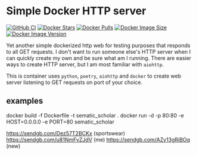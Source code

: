 # Simple Docker HTTP server

[![GitHub CI](https://github.com/KSonny4/simple-docker-http-server/actions/workflows/ci.yaml/badge.svg)](https://github.com/KSonny4/simple-docker-http-server/actions/workflows/ci.yaml)
[![Docker Stars](https://img.shields.io/docker/stars/ksonny4/simple-docker-http-server.svg)](https://hub.docker.com/r/ksonny4/simple-docker-http-server)
[![Docker Pulls](https://img.shields.io/docker/pulls/ksonny4/simple-docker-http-server.svg)](https://hub.docker.com/r/ksonny4/simple-docker-http-server)
[![Docker Image Size](https://img.shields.io/docker/image-size/ksonny4/simple-docker-http-server.svg)](https://hub.docker.com/r/ksonny4/simple-docker-http-server)
[![Docker Image Version](https://img.shields.io/docker/v/ksonny4/simple-docker-http-server.svg)](https://hub.docker.com/r/ksonny4/simple-docker-http-server)

Yet another simple dockerized http web for testing purposes that responds to all GET requests. I don't want to run someone else's
HTTP server when I can quickly create my own and be sure what am I running. There are easier ways
to create HTTP server, but I am most familiar with `aiohttp`.

This is container uses `python`, `poetry`, `aiohttp` and `docker` to create web server listening to GET requests on port of your choice.

## examples

docker build -f Dockerfile -t sematic_scholar .
docker run -d -p 80:80 -e HOST=0.0.0.0 -e PORT=80 sematic_scholar


https://sendgb.com/Dez57T2BCKx  (sportswear)
https://sendgb.com/u81NmFvZJdV  (me)
https://sendgb.com/AZy13gRiBOq  (new)
